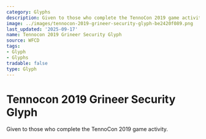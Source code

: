 ```yaml
---
category: Glyphs
description: Given to those who complete the TennoCon 2019 game activity.
image: ../images/tennocon-2019-grineer-security-glyph-be2420f089.png
last_updated: '2025-09-17'
name: Tennocon 2019 Grineer Security Glyph
source: WFCD
tags:
- Glyph
- Glyphs
tradable: false
type: Glyph
---
```


# Tennocon 2019 Grineer Security Glyph

Given to those who complete the TennoCon 2019 game activity.

